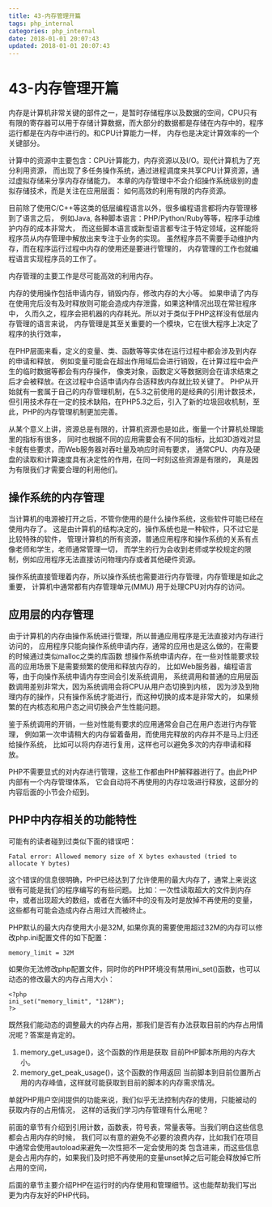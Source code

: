 ```yaml
---
title: 43-内存管理开篇
tags: php_internal
categories: php_internal
date: 2018-01-01 20:07:43
updated: 2018-01-01 20:07:43
---
```


# 43-内存管理开篇
内存是计算机非常关键的部件之一，是暂时存储程序以及数据的空间，CPU只有有限的寄存器可以用于存储计算数据，而大部分的数据都是存储在内存中的，程序运行都是在内存中进行的。和CPU计算能力一样， 内存也是决定计算效率的一个关键部分。

计算中的资源中主要包含：CPU计算能力，内存资源以及I/O。现代计算机为了充分利用资源， 而出现了多任务操作系统，通过进程调度来共享CPU计算资源，通过虚拟存储来分享内存存储能力。 本章的内存管理中不会介绍操作系统级别的虚拟存储技术，而是关注在应用层面： 如何高效的利用有限的内存资源。

目前除了使用C/C++等这类的低层编程语言以外，很多编程语言都将内存管理移到了语言之后， 例如Java, 各种脚本语言：PHP/Python/Ruby等等，程序手动维护内存的成本非常大， 而这些脚本语言或新型语言都专注于特定领域，这样能将程序员从内存管理中解放出来专注于业务的实现。 虽然程序员不需要手动维护内存，而在程序运行过程中内存的使用还是要进行管理的， 内存管理的工作也就编程语言实现程序员的工作了。

内存管理的主要工作是尽可能高效的利用内存。

内存的使用操作包括申请内存，销毁内存，修改内存的大小等。 如果申请了内存在使用完后没有及时释放则可能会造成内存泄露，如果这种情况出现在常驻程序中， 久而久之，程序会把机器的内存耗光。所以对于类似于PHP这样没有低层内存管理的语言来说， 内存管理是其至关重要的一个模块，它在很大程序上决定了程序的执行效率，

在PHP层面来看，定义的变量、类、函数等等实体在运行过程中都会涉及到内存的申请和释放， 例如变量可能会在超出作用域后会进行销毁，在计算过程中会产生的临时数据等都会有内存操作， 像类对象，函数定义等数据则会在请求结束之后才会被释放。在这过程中合适申请内存合适释放内存就比较关键了。 PHP从开始就有一套属于自己的内存管理机制，在5.3之前使用的是经典的引用计数技术， 但引用技术存在一定的技术缺陷，在PHP5.3之后，引入了新的垃圾回收机制，至此，PHP的内存管理机制更加完善。

从某个意义上讲，资源总是有限的，计算机资源也是如此，衡量一个计算机处理能里的指标有很多， 同时也根据不同的应用需要会有不同的指标，比如3D游戏对显卡就有些要求，而Web服务器对吞吐量及响应时间有要求， 通常CPU、内存及硬盘的读取和计算速度具有决定性的作用，在同一时刻这些资源是有限的， 真是因为有限我们才需要合理的利用他们。
## 操作系统的内存管理

当计算机的电源被打开之后，不管你使用的是什么操作系统，这些软件可能已经在使用内存了。 这是由计算机的结构决定的，操作系统也是一种软件，只不过它是比较特殊的软件， 管理计算机的所有资源，普通应用程序和操作系统的关系有点像老师和学生，老师通常管理一切， 而学生的行为会收到老师或学校规定的限制，例如应用程序无法直接访问物理内存或者其他硬件资源。

操作系统直接管理着内存，所以操作系统也需要进行内存管理，内存管理是如此之重要， 计算机中通常都有内存管理单元(MMU) 用于处理CPU对内存的访问。
## 应用层的内存管理

由于计算机的内存由操作系统进行管理，所以普通应用程序是无法直接对内存进行访问的， 应用程序只能向操作系统申请内存，通常的应用也是这么做的，在需要的时候通过类似malloc之类的库函数 想操作系统申请内存，在一些对性能要求较高的应用场景下是需要频繁的使用和释放内存的， 比如Web服务器，编程语言等，由于向操作系统申请内存空间会引发系统调用， 系统调用和普通的应用层函数调用差别非常大，因为系统调用会将CPU从用户态切换到内核， 因为涉及到物理内存的操作，只有操作系统才能进行，而这种切换的成本是非常大的， 如果频繁的在内核态和用户态之间切换会产生性能问题。

鉴于系统调用的开销，一些对性能有要求的应用通常会自己在用户态进行内存管理， 例如第一次申请稍大的内存留着备用，而使用完释放的内存并不是马上归还给操作系统， 比如可以将内存进行复用，这样也可以避免多次的内存申请和释放。

PHP不需要显式的对内存进行管理，这些工作都由PHP解释器进行了。由此PHP内部有一个内存管理体系， 它会自动将不再使用的内存垃圾进行释放，这部分的内容后面的小节会介绍到。
## PHP中内存相关的功能特性

可能有的读者碰到过类似下面的错误吧：

    Fatal error: Allowed memory size of X bytes exhausted (tried to allocate Y bytes)

这个错误的信息很明确，PHP已经达到了允许使用的最大内存了，通常上来说这很有可能是我们的程序编写的有些问题。 比如：一次性读取超大的文件到内存中，或者出现超大的数组，或者在大循环中的没有及时是放掉不再使用的变量， 这些都有可能会造成内存占用过大而被终止。

PHP默认的最大内存使用大小是32M, 如果你真的需要使用超过32M的内存可以修改php.ini配置文件的如下配置：

    memory_limit = 32M

如果你无法修改php配置文件，同时你的PHP环境没有禁用ini_set()函数，也可以动态的修改最大的内存占用大小：

    <?php
    ini_set("memory_limit", "128M");
    ?>

既然我们能动态的调整最大的内存占用，那我们是否有办法获取目前的内存占用情况呢？答案是肯定的。

1. memory_get_usage()，这个函数的作用是获取 目前PHP脚本所用的内存大小。
2. memory_get_peak_usage()，这个函数的作用返回 当前脚本到目前位置所占用的内存峰值，这样就可能获取到目前的脚本的内存需求情况。

单就PHP用户空间提供的功能来说，我们似乎无法控制内存的使用，只能被动的获取内存的占用情况， 这样的话我们学习内存管理有什么用呢？

前面的章节有介绍到引用计数，函数表，符号表，常量表等。当我们明白这些信息都会占用内存的时候， 我们可以有意的避免不必要的浪费内存，比如我们在项目中通常会使用autoload来避免一次性把不一定会使用的类 包含进来，而这些信息是会占用内存的，如果我们及时把不再使用的变量unset掉之后可能会释放掉它所占用的空间，

后面的章节主要介绍PHP在运行时的内存使用和管理细节。这也能帮助我们写出更为内存友好的PHP代码。
